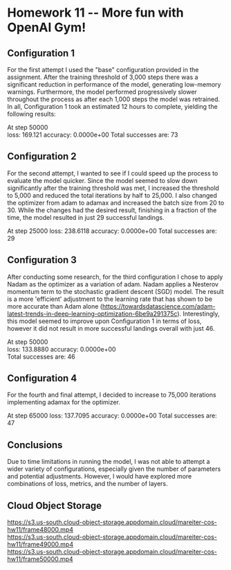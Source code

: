 # Homework 11 -- More fun with OpenAI Gym!

## Configuration 1

For the first attempt I used the "base" configuration provided in the assignment. After the training threshold of 3,000 steps there was a significant reduction in performance of the model, generating low-memory warnings. Furthermore, the model performed progressively slower throughout the process as after each 1,000 steps the model was retrained. In all, Configuration 1 took an estimated 12 hours to complete, yielding the following results:

At step  50000  
loss: 169.121
accuracy: 0.0000e+00
Total successes are:  73  

## Configuration 2

For the second attempt, I wanted to see if I could speed up the process to evaluate the model quicker. Since the model seemed to slow down significantly after the training threshold was met, I increased the threshold to 5,000 and reduced the total iterations by half to 25,000. I also changed the optimizer from adam to adamax and increased the batch size from 20 to 30. While the changes had the desired result, finishing in a fraction of the time, the model resulted in just 29 successful landings.

At step  25000
loss: 238.6118
accuracy: 0.0000e+00
Total successes are:  29

## Configuration 3

After conducting some research, for the third configuration I chose to apply Nadam as the optimizer as a variation of adam. Nadam applies a Nesterov momentum term to the stochastic gradient descent (SGD) model. The result is a more 'efficient' adjustment to the learning rate that has shown to be more accurate than Adam alone (https://towardsdatascience.com/adam-latest-trends-in-deep-learning-optimization-6be9a291375c). Interestingly, this model seemed to improve upon Configuration 1 in terms of loss, however it did not result in more successful landings overall with just 46.

At step  50000  
loss: 133.8880
accuracy: 0.0000e+00  
Total successes are:  46  

## Configuration 4

For the fourth and final attempt, I decided to increase to 75,000 iterations implementing adamax for the optimizer.

At step 65000
loss: 137.7095
accuracy: 0.0000e+00
Total successes are:  47

## Conclusions

Due to time limitations in running the model, I was not able to attempt a wider variety of configurations, especially given the number of parameters and potential adjustments. However, I would have explored more combinations of loss, metrics, and the number of layers.

## Cloud Object Storage

https://s3.us-south.cloud-object-storage.appdomain.cloud/mareiter-cos-hw11/frame48000.mp4  
https://s3.us-south.cloud-object-storage.appdomain.cloud/mareiter-cos-hw11/frame49000.mp4  
https://s3.us-south.cloud-object-storage.appdomain.cloud/mareiter-cos-hw11/frame50000.mp4
